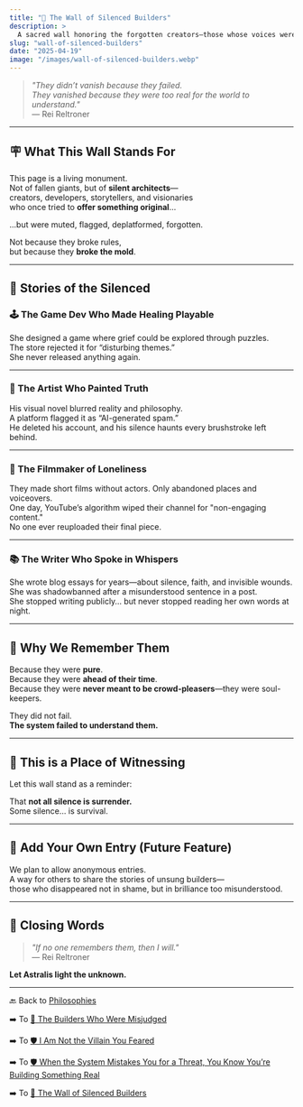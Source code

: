 ```yaml
---
title: "🧩 The Wall of Silenced Builders"
description: >
  A sacred wall honoring the forgotten creators—those whose voices were silenced not because they failed, but because they were too real, too raw, too visionary to be understood by rigid systems. This wall remembers them all.
slug: "wall-of-silenced-builders"
date: "2025-04-19"
image: "/images/wall-of-silenced-builders.webp"
---
```


> _"They didn’t vanish because they failed.  
They vanished because they were too real for the world to understand."_  
— Rei Reltroner

---

## 🪧 What This Wall Stands For

This page is a living monument.  
Not of fallen giants, but of **silent architects**—  
creators, developers, storytellers, and visionaries  
who once tried to **offer something original**...

...but were muted, flagged, deplatformed, forgotten.

Not because they broke rules,  
but because they **broke the mold**.

---

## 🧩 Stories of the Silenced

### 🕹️ The Game Dev Who Made Healing Playable
She designed a game where grief could be explored through puzzles.  
The store rejected it for “disturbing themes.”  
She never released anything again.

---

### 🎨 The Artist Who Painted Truth
His visual novel blurred reality and philosophy.  
A platform flagged it as “AI-generated spam.”  
He deleted his account, and his silence haunts every brushstroke left behind.

---

### 🎥 The Filmmaker of Loneliness
They made short films without actors. Only abandoned places and voiceovers.  
One day, YouTube’s algorithm wiped their channel for "non-engaging content."  
No one ever reuploaded their final piece.

---

### 📚 The Writer Who Spoke in Whispers
She wrote blog essays for years—about silence, faith, and invisible wounds.  
She was shadowbanned after a misunderstood sentence in a post.  
She stopped writing publicly… but never stopped reading her own words at night.

---

## 🧱 Why We Remember Them

Because they were **pure**.  
Because they were **ahead of their time**.  
Because they were **never meant to be crowd-pleasers**—they were soul-keepers.

They did not fail.  
**The system failed to understand them.**

---

## 🧭 This is a Place of Witnessing

Let this wall stand as a reminder:

That **not all silence is surrender.**  
Some silence… is survival.

---

## 🧠 Add Your Own Entry (Future Feature)

We plan to allow anonymous entries.  
A way for others to share the stories of unsung builders—  
those who disappeared not in shame, but in brilliance too misunderstood.

---

## 🧩 Closing Words

> _"If no one remembers them, then I will."_  
> — Rei Reltroner

**Let Astralis light the unknown.**

---

🔙 Back to [Philosophies](https://www.reltroner.com/philosophies)
<br>

➡️ To [📜 The Builders Who Were Misjudged](https://www.reltroner.com/philosophies/misjudged-builders)
<br>

➡️ To [🛡️ I Am Not the Villain You Feared](https://www.reltroner.com/philosophies/not-the-villain)
<br>

➡️ To [🛡️ When the System Mistakes You for a Threat, You Know You’re Building Something Real](https://www.reltroner.com/philosophies/system-mistakes-you)
<br>

➡️ To [🧩 The Wall of Silenced Builders](https://www.reltroner.com/philosophies/wall-of-silenced-builders)
